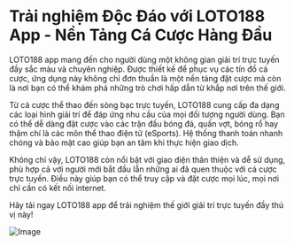 # Trải nghiệm Độc Đáo với LOTO188 App - Nền Tảng Cá Cược Hàng Đầu

LOTO188 app mang đến cho người dùng một không gian giải trí trực tuyến đầy sắc màu và chuyên nghiệp. Được thiết kế để phục vụ các tín đồ cá cược, ứng dụng này không chỉ đơn thuần là một nền tảng đặt cược mà còn là nơi bạn có thể khám phá những trò chơi hấp dẫn từ khắp nơi trên thế giới.

Từ cá cược thể thao đến sòng bạc trực tuyến, LOTO188 cung cấp đa dạng các loại hình giải trí để đáp ứng nhu cầu của mọi đối tượng người dùng. Bạn có thể dễ dàng đặt cược vào các trận đấu bóng đá, quần vợt, bóng rổ hay thậm chí là các môn thể thao điện tử (eSports). Hệ thống thanh toán nhanh chóng và bảo mật cao giúp bạn an tâm khi thực hiện giao dịch.

Không chỉ vậy, LOTO188 còn nổi bật với giao diện thân thiện và dễ sử dụng, phù hợp cả với người mới bắt đầu lẫn những ai đã quen thuộc với cá cược trực tuyến. Điều này giúp bạn có thể truy cập và đặt cược mọi lúc, mọi nơi chỉ cần có kết nối internet.

Hãy tải ngay LOTO188 app để trải nghiệm thế giới giải trí trực tuyến đầy thú vị này!  

![Image](https://github.com/user-attachments/assets/bd51ea9f-0666-407b-a7a7-98ead6de688c)